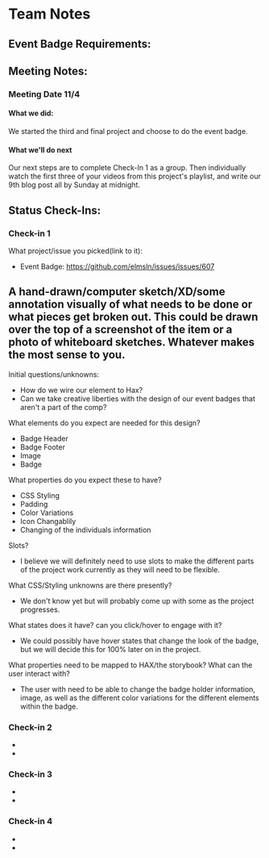 # Team Notes

## Event Badge Requirements:


## Meeting Notes:

### Meeting Date 11/4

#### What we did:
We started the third and final project and choose to do the event badge.

#### What we'll do next
Our next steps are to complete Check-In 1 as a group. Then individually watch the first three of your videos from this project's playlist, and write our 9th blog post all by Sunday at midnight.

## Status Check-Ins:

### Check-in 1
What project/issue you picked(link to it):
- Event Badge: https://github.com/elmsln/issues/issues/607

A hand-drawn/computer sketch/XD/some annotation visually of what needs to be done or what pieces get broken out. This could be drawn over the top of a screenshot of the item or a photo of whiteboard sketches. Whatever makes the most sense to you.
- 

Initial questions/unknowns:
- How do we wire our element to Hax?
- Can we take creative liberties with the design of our event badges that aren't a part of the comp?

What elements do you expect are needed for this design?
- Badge Header
- Badge Footer
- Image
- Badge

What properties do you expect these to have?
- CSS Styling
- Padding
- Color Variations
- Icon Changablily 
- Changing of the individuals information

Slots?
- I believe we will definitely need to use slots to make the different parts of the project work currently as they will need to be flexible.

What CSS/Styling unknowns are there presently?
- We don't know yet but will probably come up with some as the project progresses.

What states does it have? can you click/hover to engage with it?
- We could possibly have hover states that change the look of the badge, but we will decide this for 100% later on in the project.

What properties need to be mapped to HAX/the storybook? What can the user interact with?
- The user with need to be able to change the badge holder information, image, as well as the different color variations for the different elements within the badge.

### Check-in 2
- 
- 
### Check-in 3
- 
- 
### Check-in 4
- 
- 